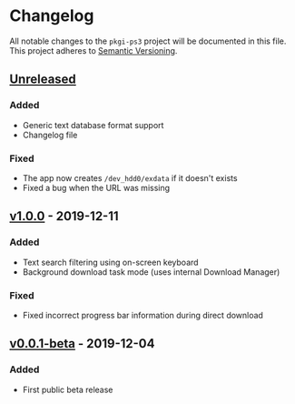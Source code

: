 # Changelog

All notable changes to the `pkgi-ps3` project will be documented in this file. This project adheres to [Semantic Versioning](https://semver.org/spec/v2.0.0.html).

## [Unreleased]()

### Added

* Generic text database format support
* Changelog file

### Fixed

* The app now creates `/dev_hdd0/exdata` if it doesn't exists
* Fixed a bug when the URL was missing

## [v1.0.0](https://github.com/bucanero/pkgi-ps3/releases/tag/v1.0.0) - 2019-12-11

### Added

* Text search filtering using on-screen keyboard
* Background download task mode (uses internal Download Manager)

### Fixed

* Fixed incorrect progress bar information during direct download

## [v0.0.1-beta](https://github.com/bucanero/pkgi-ps3/releases/tag/v0.0.1-beta) - 2019-12-04

### Added

* First public beta release
